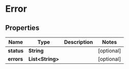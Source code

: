 
# Error

## Properties
Name | Type | Description | Notes
------------ | ------------- | ------------- | -------------
**status** | **String** |  |  [optional]
**errors** | **List&lt;String&gt;** |  |  [optional]



